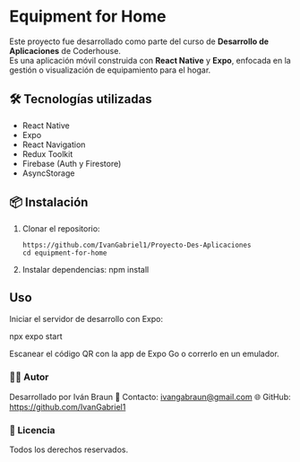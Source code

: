 # Equipment for Home

Este proyecto fue desarrollado como parte del curso de **Desarrollo de Aplicaciones** de Coderhouse.  
Es una aplicación móvil construida con **React Native** y **Expo**, enfocada en la gestión o visualización de equipamiento para el hogar.

## 🛠️ Tecnologías utilizadas

- React Native
- Expo
- React Navigation
- Redux Toolkit
- Firebase (Auth y Firestore)
- AsyncStorage

## 📦 Instalación

1. Clonar el repositorio:

   ```
   https://github.com/IvanGabriel1/Proyecto-Des-Aplicaciones
   cd equipment-for-home
   ```

2. Instalar dependencias:
   npm install

## Uso

Iniciar el servidor de desarrollo con Expo:

npx expo start

Escanear el código QR con la app de Expo Go o correrlo en un emulador.

### 👨‍💻 Autor

Desarrollado por Iván Braun
📧 Contacto: ivangabraun@gmail.com
🌐 GitHub: https://github.com/IvanGabriel1

### 📄 Licencia

Todos los derechos reservados.
